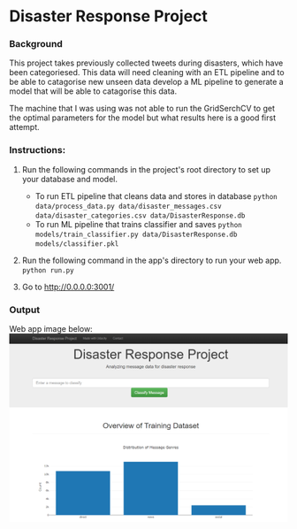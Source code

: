 # Disaster Response Project

### Background
This project takes previously collected tweets during disasters, which have been categoriesed.  This data will need cleaning with an ETL pipeline and to be able to catagorise new unseen data develop a ML pipeline to generate a model that will be able to catagorise this data.

The machine that I was using was not able to run the GridSerchCV to get the optimal parameters for the model but what results here is a good first attempt.

### Instructions:
1. Run the following commands in the project's root directory to set up your database and model.

    - To run ETL pipeline that cleans data and stores in database
        `python data/process_data.py data/disaster_messages.csv data/disaster_categories.csv data/DisasterResponse.db`
    - To run ML pipeline that trains classifier and saves
        `python models/train_classifier.py data/DisasterResponse.db models/classifier.pkl`

2. Run the following command in the app's directory to run your web app.
    `python run.py`

3. Go to http://0.0.0.0:3001/

### Output
Web app image below:
![Screenshot](Web_app.png)
